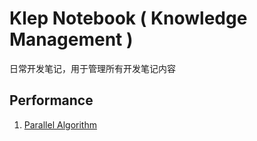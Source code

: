 # Klep Notebook \( Knowledge Management \)

日常开发笔记，用于管理所有开发笔记内容

## Performance

1. [Parallel Algorithm](#)



